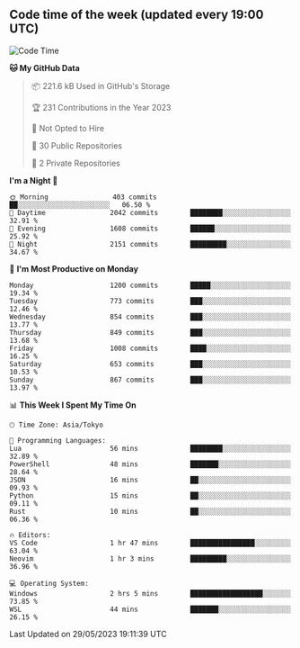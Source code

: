 ## Code time of the week (updated every 19:00 UTC)

<!--START_SECTION:waka-->
![Code Time](http://img.shields.io/badge/Code%20Time-1%2C859%20hrs%2010%20mins-blue)

**🐱 My GitHub Data** 

> 📦 221.6 kB Used in GitHub's Storage 
 > 
> 🏆 231 Contributions in the Year 2023
 > 
> 🚫 Not Opted to Hire
 > 
> 📜 30 Public Repositories 
 > 
> 🔑 2 Private Repositories 
 > 
**I'm a Night 🦉** 

```text
🌞 Morning                403 commits         ██░░░░░░░░░░░░░░░░░░░░░░░   06.50 % 
🌆 Daytime                2042 commits        ████████░░░░░░░░░░░░░░░░░   32.91 % 
🌃 Evening                1608 commits        ██████░░░░░░░░░░░░░░░░░░░   25.92 % 
🌙 Night                  2151 commits        █████████░░░░░░░░░░░░░░░░   34.67 % 
```
📅 **I'm Most Productive on Monday** 

```text
Monday                   1200 commits        █████░░░░░░░░░░░░░░░░░░░░   19.34 % 
Tuesday                  773 commits         ███░░░░░░░░░░░░░░░░░░░░░░   12.46 % 
Wednesday                854 commits         ███░░░░░░░░░░░░░░░░░░░░░░   13.77 % 
Thursday                 849 commits         ███░░░░░░░░░░░░░░░░░░░░░░   13.68 % 
Friday                   1008 commits        ████░░░░░░░░░░░░░░░░░░░░░   16.25 % 
Saturday                 653 commits         ███░░░░░░░░░░░░░░░░░░░░░░   10.53 % 
Sunday                   867 commits         ███░░░░░░░░░░░░░░░░░░░░░░   13.97 % 
```


📊 **This Week I Spent My Time On** 

```text
🕑︎ Time Zone: Asia/Tokyo

💬 Programming Languages: 
Lua                      56 mins             ████████░░░░░░░░░░░░░░░░░   32.89 % 
PowerShell               48 mins             ███████░░░░░░░░░░░░░░░░░░   28.64 % 
JSON                     16 mins             ██░░░░░░░░░░░░░░░░░░░░░░░   09.93 % 
Python                   15 mins             ██░░░░░░░░░░░░░░░░░░░░░░░   09.11 % 
Rust                     10 mins             ██░░░░░░░░░░░░░░░░░░░░░░░   06.36 % 

🔥 Editors: 
VS Code                  1 hr 47 mins        ████████████████░░░░░░░░░   63.04 % 
Neovim                   1 hr 3 mins         █████████░░░░░░░░░░░░░░░░   36.96 % 

💻 Operating System: 
Windows                  2 hrs 5 mins        ██████████████████░░░░░░░   73.85 % 
WSL                      44 mins             ███████░░░░░░░░░░░░░░░░░░   26.15 % 
```


 Last Updated on 29/05/2023 19:11:39 UTC
<!--END_SECTION:waka-->